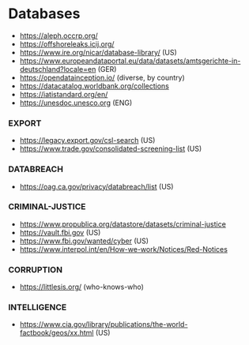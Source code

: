 # Databases

- https://aleph.occrp.org/
- https://offshoreleaks.icij.org/
- https://www.ire.org/nicar/database-library/ (US)
- https://www.europeandataportal.eu/data/datasets/amtsgerichte-in-deutschland?locale=en (GER)
- https://opendatainception.io/ (diverse, by country)
- https://datacatalog.worldbank.org/collections
- https://iatistandard.org/en/
- https://unesdoc.unesco.org (ENG)

### EXPORT
- https://legacy.export.gov/csl-search (US)
- https://www.trade.gov/consolidated-screening-list (US)

### DATABREACH
- https://oag.ca.gov/privacy/databreach/list (US)

### CRIMINAL-JUSTICE
- https://www.propublica.org/datastore/datasets/criminal-justice
- https://vault.fbi.gov (US)
- https://www.fbi.gov/wanted/cyber (US)
- https://www.interpol.int/en/How-we-work/Notices/Red-Notices 

### CORRUPTION
- https://littlesis.org/ (who-knows-who)

### INTELLIGENCE 

- https://www.cia.gov/library/publications/the-world-factbook/geos/xx.html (US)
